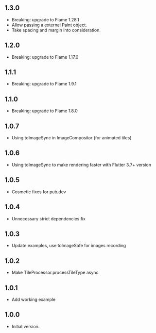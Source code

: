 ## 1.3.0

- Breaking: upgrade to Flame 1.28.1
- Allow passing a external Paint object.
- Take spacing and margin into consideration.

## 1.2.0

- Breaking: upgrade to Flame 1.17.0

## 1.1.1

- Breaking: upgrade to Flame 1.9.1

## 1.1.0

- Breaking: upgrade to Flame 1.8.0

## 1.0.7

- Using toImageSync in ImageCompositor (for animated tiles)

## 1.0.6

- Using toImageSync to make rendering faster with Flutter 3.7+ version

## 1.0.5

- Cosmetic fixes for pub.dev

## 1.0.4

- Unnecessary strict dependencies fix

## 1.0.3

- Update examples, use toImageSafe for images recording

## 1.0.2

- Make TileProcessor.processTileType async

## 1.0.1

- Add working example

## 1.0.0

- Initial version.

